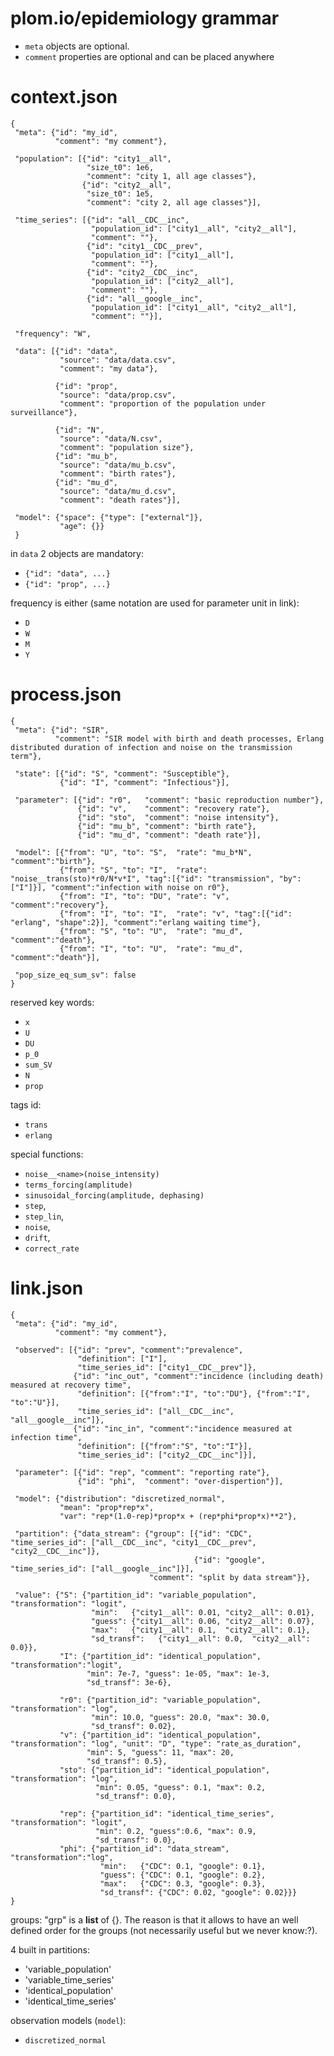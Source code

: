 plom.io/epidemiology grammar
==================

- `meta` objects are optional.
- `comment` properties are optional and can be placed anywhere

context.json
============

    {
     "meta": {"id": "my_id",
              "comment": "my comment"},
    
     "population": [{"id": "city1__all",
                     "size_t0": 1e6,
                     "comment": "city 1, all age classes"},
                    {"id": "city2__all",
                     "size_t0": 1e5,
                     "comment": "city 2, all age classes"}],
    
     "time_series": [{"id": "all__CDC__inc",
                      "population_id": ["city1__all", "city2__all"],
                      "comment": ""},
                     {"id": "city1__CDC__prev",
                      "population_id": ["city1__all"],
                      "comment": ""},
                     {"id": "city2__CDC__inc",
                      "population_id": ["city2__all"],
                      "comment": ""},
                     {"id": "all__google__inc",
                      "population_id": ["city1__all", "city2__all"],
                      "comment": ""}],
    
     "frequency": "W",
    
     "data": [{"id": "data",
               "source": "data/data.csv",
               "comment": "my data"},
    
              {"id": "prop",
               "source": "data/prop.csv",
               "comment": "proportion of the population under surveillance"},
              
              {"id": "N",
               "source": "data/N.csv",
               "comment": "population size"},
              {"id": "mu_b",
               "source": "data/mu_b.csv",
               "comment": "birth rates"},
              {"id": "mu_d",
               "source": "data/mu_d.csv",
               "comment": "death rates"}],
    
     "model": {"space": {"type": ["external"]},
               "age": {}}
     }


in `data` 2 objects are mandatory: 
 - `{"id": "data", ...}` 
 - `{"id": "prop", ...}`

frequency is either (same notation are used for parameter unit in link):
- `D`
- `W`
- `M`
- `Y`

process.json
==========

    {
     "meta": {"id": "SIR",
              "comment": "SIR model with birth and death processes, Erlang distributed duration of infection and noise on the transmission term"},
    
     "state": [{"id": "S", "comment": "Susceptible"},
               {"id": "I", "comment": "Infectious"}],
    
     "parameter": [{"id": "r0",   "comment": "basic reproduction number"},
                   {"id": "v",    "comment": "recovery rate"},
                   {"id": "sto",  "comment": "noise intensity"},
                   {"id": "mu_b", "comment": "birth rate"},
                   {"id": "mu_d", "comment": "death rate"}],
    
     "model": [{"from": "U", "to": "S",  "rate": "mu_b*N", "comment":"birth"},
               {"from": "S", "to": "I",  "rate": "noise__trans(sto)*r0/N*v*I", "tag":[{"id": "transmission", "by":["I"]}], "comment":"infection with noise on r0"},
               {"from": "I", "to": "DU", "rate": "v", "comment":"recovery"},
               {"from": "I", "to": "I",  "rate": "v", "tag":[{"id": "erlang", "shape":2}], "comment":"erlang waiting time"},
               {"from": "S", "to": "U",  "rate": "mu_d", "comment":"death"},
               {"from": "I", "to": "U",  "rate": "mu_d", "comment":"death"}],
    
     "pop_size_eq_sum_sv": false
    }

reserved key words:
- `x`
- `U`
- `DU`
- `p_0`
- `sum_SV`
- `N`
- `prop` 

tags id:
- `trans`
- `erlang`

special functions:
- `noise__<name>(noise_intensity)`
- `terms_forcing(amplitude)`
- `sinusoidal_forcing(amplitude, dephasing)`
- `step`,
- `step_lin`,
- `noise`,
- `drift`,
- `correct_rate`


link.json
=========

    {
     "meta": {"id": "my_id",
              "comment": "my comment"},
    
     "observed": [{"id": "prev", "comment":"prevalence",
                   "definition": ["I"],
                   "time_series_id": ["city1__CDC__prev"]},
                  {"id": "inc_out", "comment":"incidence (including death) measured at recovery time",
                   "definition": [{"from":"I", "to":"DU"}, {"from":"I", "to":"U"}],
                   "time_series_id": ["all__CDC__inc", "all__google__inc"]},
                  {"id": "inc_in", "comment":"incidence measured at infection time",
                   "definition": [{"from":"S", "to":"I"}],
                   "time_series_id": ["city2__CDC__inc"]}],
     
     "parameter": [{"id": "rep", "comment": "reporting rate"},
                   {"id": "phi",  "comment": "over-dispertion"}],
     
     "model": {"distribution": "discretized_normal",
               "mean": "prop*rep*x",
               "var": "rep*(1.0-rep)*prop*x + (rep*phi*prop*x)**2"},

     "partition": {"data_stream": {"group": [{"id": "CDC",    "time_series_id": ["all__CDC__inc", "city1__CDC__prev", "city2__CDC__inc"]},
                                             {"id": "google", "time_series_id": ["all__google__inc"]}],
                                   "comment": "split by data stream"}},

     "value": {"S": {"partition_id": "variable_population", "transformation": "logit",
                      "min":   {"city1__all": 0.01, "city2__all": 0.01},
                      "guess": {"city1__all": 0.06, "city2__all": 0.07},
                      "max":   {"city1__all": 0.1,  "city2__all": 0.1},
                      "sd_transf":   {"city1__all": 0.0,  "city2__all": 0.0}},
               "I": {"partition_id": "identical_population", "transformation":"logit",
                     "min": 7e-7, "guess": 1e-05, "max": 1e-3,
                     "sd_transf": 3e-6},
   
               "r0": {"partition_id": "variable_population", "transformation": "log",
                      "min": 10.0, "guess": 20.0, "max": 30.0,
                      "sd_transf": 0.02},
               "v": {"partition_id": "identical_population", "transformation": "log", "unit": "D", "type": "rate_as_duration",
                     "min": 5, "guess": 11, "max": 20,
                     "sd_transf": 0.5},
               "sto": {"partition_id": "identical_population", "transformation": "log",
                       "min": 0.05, "guess": 0.1, "max": 0.2,
                       "sd_transf": 0.0},
   
               "rep": {"partition_id": "identical_time_series", "transformation": "logit",
                       "min": 0.2, "guess":0.6, "max": 0.9,
                       "sd_transf": 0.0},
               "phi": {"partition_id": "data_stream", "transformation":"log",
                        "min":   {"CDC": 0.1, "google": 0.1},
                        "guess": {"CDC": 0.1, "google": 0.2},
                        "max":   {"CDC": 0.3, "google": 0.3},
                        "sd_transf": {"CDC": 0.02, "google": 0.02}}}
    }


groups: "grp" is a **list** of {}. The reason is that it allows to
have an well defined order for the groups (not necessarily useful but we never know:?).

4 built in partitions:
- 'variable_population'
- 'variable_time_series'
- 'identical_population'
- 'identical_time_series'


observation models (`model`):
- `discretized_normal`
